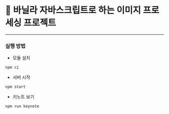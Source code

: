# 🚀 바닐라 자바스크립트로 하는 이미지 프로세싱 프로젝트

---
### 실행 방법

- 모듈 설치
```
npm ci
```


- 서버 시작

```
npm start
```

- 키노트 보기
```
npm run keynote
```
